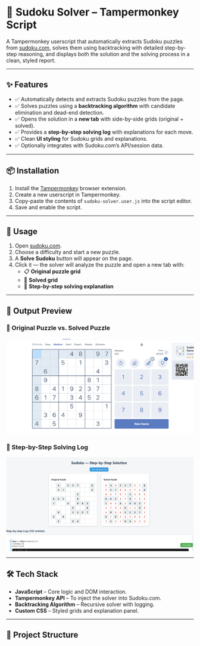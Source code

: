 # 🧩 Sudoku Solver – Tampermonkey Script  

A Tampermonkey userscript that automatically extracts Sudoku puzzles from [sudoku.com](https://sudoku.com), solves them using backtracking with detailed step-by-step reasoning, and displays both the solution and the solving process in a clean, styled report.  

---

## ✨ Features  

- ✅ Automatically detects and extracts Sudoku puzzles from the page.  
- ✅ Solves puzzles using a **backtracking algorithm** with candidate elimination and dead-end detection.  
- ✅ Opens the solution in a **new tab** with side-by-side grids (original + solved).  
- ✅ Provides a **step-by-step solving log** with explanations for each move.  
- ✅ Clean **UI styling** for Sudoku grids and explanations.  
- ✅ Optionally integrates with Sudoku.com’s API/session data.  

---

## 📦 Installation  

1. Install the [Tampermonkey](https://www.tampermonkey.net/) browser extension.  
2. Create a new userscript in Tampermonkey.  
3. Copy-paste the contents of `sudoku-solver.user.js` into the script editor.  
4. Save and enable the script.  

---

## 🚀 Usage  

1. Open [sudoku.com](https://sudoku.com).  
2. Choose a difficulty and start a new puzzle.  
3. A **Solve Sudoku** button will appear on the page.  
4. Click it — the solver will analyze the puzzle and open a new tab with:  
   - 📋 **Original puzzle grid**  
   - 🧮 **Solved grid**  
   - 📝 **Step-by-step solving explanation**  

---

## 🎨 Output Preview  

### 🔹 Original Puzzle vs. Solved Puzzle  
![Sudoku Grids Side by Side](docs/sudoku-grids.png)  

### 🔹 Step-by-Step Solving Log  
![Sudoku Solving Steps](docs/sudoku-steps.png)  

---

## 🛠️ Tech Stack  

- **JavaScript** – Core logic and DOM interaction.  
- **Tampermonkey API** – To inject the solver into Sudoku.com.  
- **Backtracking Algorithm** – Recursive solver with logging.  
- **Custom CSS** – Styled grids and explanation panel.  

---

## 📂 Project Structure  

